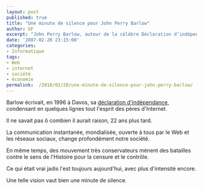 ```yaml
---
layout: post
published: true
title: "Une minute de silence pour John Perry Barlow"
author: GF
excerpt: "John Perry Barlow, auteur de la célèbre Déclaration d’indépendance du Cyberespace, est mort le 7 février dernier. Cela vaut bien une minute de silence."
date: '2087-02-20 23:15:00'
categories:
- Informatique
tags:
- Web
- internet
- société
- économie
permalink:  /2018/02/20/une-minute-de-silence-pour-john-perry-barlow/
---
```


Barlow écrivait, en 1996 à Davos, sa [déclaration d'indépendance](https://www.eff.org/cyberspace-independence), condensant en quelques lignes tout l'esprit des pères d'Internet.

Il ne savait pas ô combien il aurait raison, 22 ans plus tard.

La communication instantanée, mondialisée, ouverte à tous par le Web et les réseaux sociaux, change profondément notre société. 

En même temps, des mouvement très conservateurs mènent des batailles contre le sens de l'Histoire pour la censure et le contrôle.

Ce qui était vrai jadis l'est toujours aujourd'hui, avec plus d'intensité encore.

Une telle vision vaut bien une minute de silence.